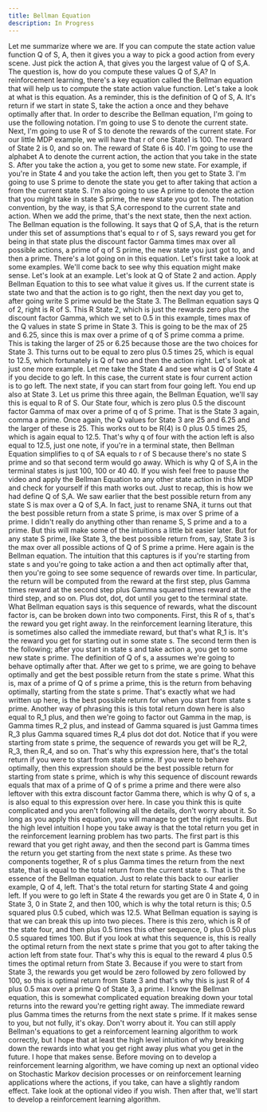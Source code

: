 ```yaml
---
title: Bellman Equation
description: In Progress
---
```


Let me summarize where we are. If you can compute the state action value function Q of S, A, then it gives you a way to pick a good action from every scene. Just pick the action A, that gives you the largest value of Q of S,A. The question is, how do you compute these values Q of S,A? In reinforcement learning, there's a key equation called the Bellman equation that will help us to compute the state action value function. Let's take a look at what is this equation. As a reminder, this is the definition of Q of S, A. It's return if we start in state S, take the action a once and they behave optimally after that. In order to describe the Bellman equation, I'm going to use the following notation. I'm going to use S to denote the current state. Next, I'm going to use R of S to denote the rewards of the current state. For our little MDP example, we will have that r of one State1 is 100. The reward of State 2 is 0, and so on. The reward of State 6 is 40. I'm going to use the alphabet A to denote the current action, the action that you take in the state S. After you take the action a, you get to some new state. For example, if you're in State 4 and you take the action left, then you get to State 3. I'm going to use S prime to denote the state you get to after taking that action a from the current state S. I'm also going to use A prime to denote the action that you might take in state S prime, the new state you got to. The notation convention, by the way, is that S,A correspond to the current state and action. When we add the prime, that's the next state, then the next action. The Bellman equation is the following. It says that Q of S,A, that is the return under this set of assumptions that's equal to r of S, says reward you get for being in that state plus the discount factor Gamma times max over all possible actions, a prime of q of S prime, the new state you just got to, and then a prime. There's a lot going on in this equation. Let's first take a look at some examples. We'll come back to see why this equation might make sense. Let's look at an example. Let's look at Q of State 2 and action. Apply Bellman Equation to this to see what value it gives us. If the current state is state two and that the action is to go right, then the next day you get to, after going write S prime would be the State 3. The Bellman equation says Q of 2, right is R of S. This R State 2, which is just the rewards zero plus the discount factor Gamma, which we set to 0.5 in this example, times max of the Q values in state S prime in State 3. This is going to be the max of 25 and 6.25, since this is max over a prime of q of S prime comma a prime. This is taking the larger of 25 or 6.25 because those are the two choices for State 3. This turns out to be equal to zero plus 0.5 times 25, which is equal to 12.5, which fortunately is Q of two and then the action right. Let's look at just one more example. Let me take the State 4 and see what is Q of State 4 if you decide to go left. In this case, the current state is four current action is to go left. The next state, if you can start from four going left. You end up also at State 3. Let us prime this three again, the Bellman Equation, we'll say this is equal to R of S. Our State four, which is zero plus 0.5 the discount factor Gamma of max over a prime of q of S prime. That is the State 3 again, comma a prime. Once again, the Q values for State 3 are 25 and 6.25 and the larger of these is 25. This works out to be R(4) is 0 plus 0.5 times 25, which is again equal to 12.5. That's why q of four with the action left is also equal to 12.5, just one note, if you're in a terminal state, then Bellman Equation simplifies to q of SA equals to r of S because there's no state S prime and so that second term would go away. Which is why Q of S,A in the terminal states is just 100, 100 or 40 40. If you wish feel free to pause the video and apply the Bellman Equation to any other state action in this MDP and check for yourself if this math works out. Just to recap, this is how we had define Q of S,A. We saw earlier that the best possible return from any state S is max over a Q of S,A. In fact, just to rename SNA, it turns out that the best possible return from a state S prime, is max over S prime of a prime. I didn't really do anything other than rename S, S prime and a to a prime. But this will make some of the intuitions a little bit easier later. But for any state S prime, like State 3, the best possible return from, say, State 3 is the max over all possible actions of Q of S prime a prime. Here again is the Bellman equation. The intuition that this captures is if you're starting from state s and you're going to take action a and then act optimally after that, then you're going to see some sequence of rewards over time. In particular, the return will be computed from the reward at the first step, plus Gamma times reward at the second step plus Gamma squared times reward at the third step, and so on. Plus dot, dot, dot until you get to the terminal state. What Bellman equation says is this sequence of rewards, what the discount factor is, can be broken down into two components. First, this R of s, that's the reward you get right away. In the reinforcement learning literature, this is sometimes also called the immediate reward, but that's what R_1 is. It's the reward you get for starting out in some state s. The second term then is the following; after you start in state s and take action a, you get to some new state s prime. The definition of Q of s, a assumes we're going to behave optimally after that. After we get to s prime, we are going to behave optimally and get the best possible return from the state s prime. What this is, max of a prime of Q of s prime a prime, this is the return from behaving optimally, starting from the state s prime. That's exactly what we had written up here, is the best possible return for when you start from state s prime. Another way of phrasing this is this total return down here is also equal to R_1 plus, and then we're going to factor out Gamma in the map, is Gamma times R_2 plus, and instead of Gamma squared is just Gamma times R_3 plus Gamma squared times R_4 plus dot dot dot. Notice that if you were starting from state s prime, the sequence of rewards you get will be R_2, R_3, then R_4, and so on. That's why this expression here, that's the total return if you were to start from state s prime. If you were to behave optimally, then this expression should be the best possible return for starting from state s prime, which is why this sequence of discount rewards equals that max of a prime of Q of s prime a prime and there were also leftover with this extra discount factor Gamma there, which is why Q of s, a is also equal to this expression over here. In case you think this is quite complicated and you aren't following all the details, don't worry about it. So long as you apply this equation, you will manage to get the right results. But the high level intuition I hope you take away is that the total return you get in the reinforcement learning problem has two parts. The first part is this reward that you get right away, and then the second part is Gamma times the return you get starting from the next state s prime. As these two components together, R of s plus Gamma times the return from the next state, that is equal to the total return from the current state s. That is the essence of the Bellman equation. Just to relate this back to our earlier example, Q of 4, left. That's the total return for starting State 4 and going left. If you were to go left in State 4 the rewards you get are 0 in State 4, 0 in State 3, 0 in State 2, and then 100, which is why the total return is this; 0.5 squared plus 0.5 cubed, which was 12.5. What Bellman equation is saying is that we can break this up into two pieces. There is this zero, which is R of the state four, and then plus 0.5 times this other sequence, 0 plus 0.50 plus 0.5 squared times 100. But if you look at what this sequence is, this is really the optimal return from the next state s prime that you got to after taking the action left from state four. That's why this is equal to the reward 4 plus 0.5 times the optimal return from State 3. Because if you were to start from State 3, the rewards you get would be zero followed by zero followed by 100, so this is optimal return from State 3 and that's why this is just R of 4 plus 0.5 max over a prime Q of State 3, a prime. I know the Bellman equation, this is somewhat complicated equation breaking down your total returns into the reward you're getting right away. The immediate reward plus Gamma times the returns from the next state s prime. If it makes sense to you, but not fully, it's okay. Don't worry about it. You can still apply Bellman's equations to get a reinforcement learning algorithm to work correctly, but I hope that at least the high level intuition of why breaking down the rewards into what you get right away plus what you get in the future. I hope that makes sense. Before moving on to develop a reinforcement learning algorithm, we have coming up next an optional video on Stochastic Markov decision processes or on reinforcement learning applications where the actions, if you take, can have a slightly random effect. Take look at the optional video if you wish. Then after that, we'll start to develop a reinforcement learning algorithm.